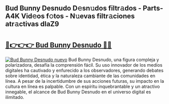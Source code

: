 ## Bud Bunny Desnudo D𝚎sn𝚞dos filtr𝚊dos - Parts-A4K Vid𝚎os f𝚘tos - N𝚞evas filtr𝚊ciones atr𝚊ctivas dIaZ9

# <h2><a href="http://mbawfh.tromn.icu/?c=Bud+Bunny+Desnudo">🔗👉👉👉 Bud Bunny Desnudo 🔗🔗</a></h2>

[![Bud Bunny Desnudo nuevo](https://i.imgur.com/pEAQMta.gif)](http://mbawfh.tromn.icu/?c=Bud+Bunny+Desnudo)
Bud Bunny Desnudo, una figura compleja y polarizadora, desafía la comprensión fácil. Su uso innovador de los medios digitales ha cautivado y enfurecido a los observadores, generando debates sobre identidad, ética y la naturaleza cambiante de las comunidades en línea. A pesar de la incertidumbre de sus acciones futuras, su impacto en la cultura en línea es palpable. Con un espíritu inquebrantable y un atractivo innegable, el alcance de Bud Bunny Desnudo en el universo digital es ilimitado.
